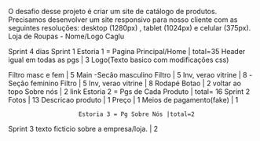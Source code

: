 O desafio desse projeto é criar um site de catálogo de produtos. Precisamos desenvolver um site responsivo para nosso cliente com as seguintes resoluções: desktop (1280px) , tablet (1024px)  e celular (375px).
Loja de Roupas - Nome/Logo Caglu 

Sprint 4 dias
Sprint 1
                          Estoria 1 = Pagina Principal/Home | total=35
Header igual em todas as pgs | 3
  Logo(Texto basico com modificações css)
  
  Filtro masc e fem | 5
Main
  -Secão masculino
    Filtro | 5
    Inv, verao
    vitrine | 8
  -Seção feminino
    Filtro | 5
    Inv, verao
    vitrine | 8
Rodapé
  Botao | 2
    voltar ao topo
  Sobre nós | 2
      link
                        Estoria 2 = Pgs de Cada Produto | total= 16
Sprint 2
Fotos | 13
Descricao produto | 1
Preço | 1
Meios de pagamento(fake) | 1

                        Estoria 3 = Pg Sobre Nós |total=2
Sprint 3
texto ficticio sobre a empresa/loja. | 2
